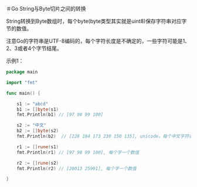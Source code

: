 ＃Go String与Byte切片之间的转换

String转换到Byte数组时，每个byte(byte类型其实就是uint8)保存字符串对应字节的数值。

注意Go的字符串是UTF-8编码的，每个字符长度是不确定的，一些字符可能是1、2、3或者4个字节结尾。

示例1：

```go
package main

import "fmt"

func main() {

	s1 := "abcd"
	b1 := []byte(s1)
	fmt.Println(b1) // [97 98 99 100]

	s2 := "中文"
	b2 := []byte(s2)
	fmt.Println(b2)  // [228 184 173 230 150 135], unicode，每个中文字符会由三个byte组成

	r1 := []rune(s1)
	fmt.Println(r1) // [97 98 99 100], 每个字一个数值

	r2 := []rune(s2)
	fmt.Println(r2) // [20013 25991], 每个字一个数值

}
```